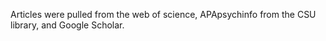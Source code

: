 Articles were pulled from the web of science, APApsychinfo from the CSU library, and Google Scholar.
